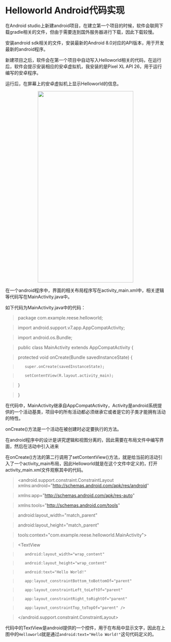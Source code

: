 # Helloworld Android代码实现

在Android studio上新建android项目，在建立第一个项目的时候，软件会联网下载gradle相关的文件，但由于需要连到国外服务器进行下载，因此下载较慢。

安装android sdk相关的文件，安装最新的Android 8.0对应的API版本，用于开发最新的android程序。

新建项目之后，软件会在第一个项目中自动写入Helloworld相关的代码，在运行后，软件会提示安装相应的安卓虚拟机，我安装的是Pixel XL API 26，用于运行编写的安卓程序。

运行后，在屏幕上的安卓虚拟机上显示Helloworld的信息。

<div align=center>
  <img width="300" height="600" src="https://github.com/reeseyuan/Android-Course/blob/master/Helloworld/image.png"/>
</div>

在一个android程序中，界面的相关布局程序写在activity_main.xml中，相关逻辑等代码写在MainActivity.java中。

如下代码为MainActivity.java中的代码：

>package com.example.reese.helloworld;

>import android.support.v7.app.AppCompatActivity;

>import android.os.Bundle;

>

>public class MainActivity extends AppCompatActivity {

>    protected void onCreate(Bundle savedInstanceState) {

>        super.onCreate(savedInstanceState);

>        setContentView(R.layout.activity_main);

>    }

>}


在代码中，MainActivity继承自AppCompatActivity，Activity是android系统提供的一个活动基类，项目中的所有活动都必须继承它或者是它的子类才能拥有活动的特性。

onCreate()方法是一个活动在被创建时必定要执行的方法。

在android程序中的设计是讲究逻辑和视图分离的，因此需要在布局文件中编写界面，然后在活动中引入进来

在onCreate()方法的第二行调用了setContentView()方法，就是给当前的活动引入了一个activity_main布局，因此Helloworld就是在这个文件中定义的，打开activity_main.xml文件观察其中的代码。


><?xml version="1.0" encoding="utf-8"?>

><android.support.constraint.ConstraintLayout xmlns:android="http://schemas.android.com/apk/res/android"

>    xmlns:app="http://schemas.android.com/apk/res-auto"

>    xmlns:tools="http://schemas.android.com/tools"

>    android:layout_width="match_parent"

>    android:layout_height="match_parent"

>    tools:context="com.example.reese.helloworld.MainActivity">

>

>    <TextView

>        android:layout_width="wrap_content"

>        android:layout_height="wrap_content"

>        android:text="Hello World!"

>        app:layout_constraintBottom_toBottomOf="parent"

>        app:layout_constraintLeft_toLeftOf="parent"

>        app:layout_constraintRight_toRightOf="parent"

>        app:layout_constraintTop_toTopOf="parent" />

>

></android.support.constraint.ConstraintLayout>



代码中的TextView是android提供的一个控件，用于在布局中显示文字，因此在上图中的`Helloworld`就是通过`android:text="Hello World!"`这句代码定义的。




